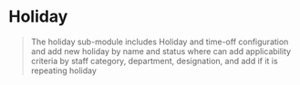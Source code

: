 # Holiday 
>The holiday sub-module includes Holiday and time-off configuration and add new holiday by name and status where can add applicability criteria by staff category, department, designation, and add if it is repeating holiday 